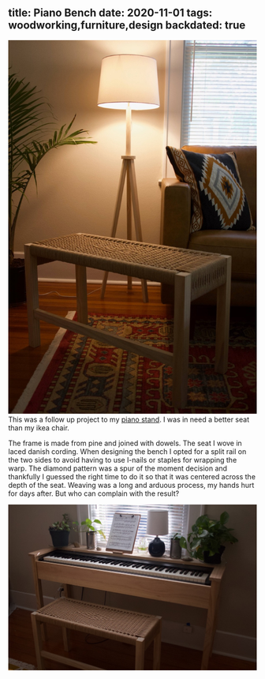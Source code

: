title: Piano Bench
date: 2020-11-01
tags: woodworking,furniture,design
backdated: true
---
![Bench](bench.jpeg)
This was a follow up project to my [piano stand](/furniture/piano/piano_stand.html). I was in need a better seat than my ikea chair. 

The frame is made from pine and joined with dowels. The seat I wove in laced danish cording. When designing the bench I opted for a split rail on the two sides to avoid having to use l-nails or staples for wrapping the warp. The diamond pattern was a spur of the moment decision and thankfully I guessed the right time to do it so that it was centered across the depth of the seat. Weaving was a long and arduous process, my hands hurt for days after. But who can complain with the result?

![Piano](combo.jpeg)